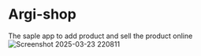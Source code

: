 # Argi-shop 
The saple app to add product and sell the product online
![Screenshot 2025-03-23 220811](https://github.com/user-attachments/assets/a156a871-c47f-4f3c-8018-615cc5ac2215)
